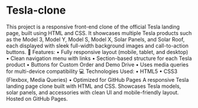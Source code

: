 # Tesla-clone
This project is a responsive front-end clone of the official Tesla landing page, built using HTML and CSS. It showcases multiple Tesla products such as the Model 3, Model Y, Model S, Model X, Solar Panels, and Solar Roof, each displayed with sleek full-width background images and call-to-action buttons.
🚀 Features:
	•	Fully responsive layout (mobile, tablet, and desktop)
	•	Clean navigation menu with links
	•	Section-based structure for each Tesla product
	•	Buttons for Custom Order and Demo Drive
	•	Uses media queries for multi-device compatibility
💻 Technologies Used:
	•	HTML5
	•	CSS3 (Flexbox, Media Queries)
	•	Optimized for GitHub Pages
A responsive Tesla landing page clone built with HTML and CSS. Showcases Tesla models, solar panels, and accessories with clean UI and mobile-friendly layout. Hosted on GitHub Pages.
